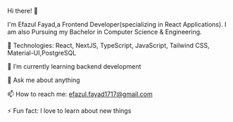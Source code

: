 Hi there! 👋
 
I'm Efazul Fayad,a Frontend Developer(specializing in React Applications). I am also Pursuing my Bachelor in Computer Science & Engineering.
 
🎫 Technologies: React, NextJS, TypeScript, JavaScript, Tailwind CSS, Material-UI,PostgreSQL

🌱 I’m currently learning backend development

💬 Ask me about anything 

📫 How to reach me: efazul.fayad1717@gmail.com

⚡ Fun fact: I love to learn about new things 



